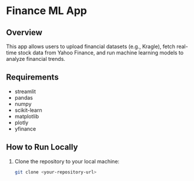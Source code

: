 # Finance ML App

## Overview
This app allows users to upload financial datasets (e.g., Kragle), fetch real-time stock data from Yahoo Finance, and run machine learning models to analyze financial trends.

## Requirements
- streamlit
- pandas
- numpy
- scikit-learn
- matplotlib
- plotly
- yfinance

## How to Run Locally
1. Clone the repository to your local machine:
   ```bash
   git clone <your-repository-url>
